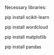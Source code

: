Necessary libraries:

pip install scikit-learn

pip install wordcloud

pip install matplotlib

pip install pandas
